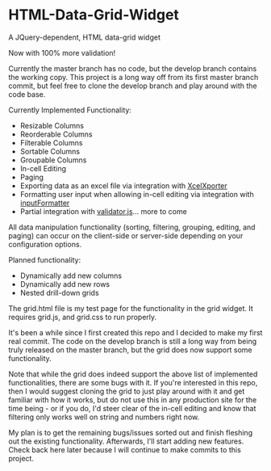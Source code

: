 # HTML-Data-Grid-Widget
A JQuery-dependent, HTML data-grid widget

Now with 100% more validation!

Currently the master branch has no code, but the develop branch contains the working copy. This project is a long way off from 
its first master branch commit, but feel free to clone the develop branch and play around with the code base.

Currently Implemented Functionality:
- Resizable Columns
- Reorderable Columns
- Filterable Columns
- Sortable Columns
- Groupable Columns
- In-cell Editing
- Paging
- Exporting data as an excel file via integration with [XcelXporter](https://github.com/mosbymc/XcelXporter)
- Formatting user input when allowing in-cell editing via integration with [inputFormatter](https://github.com/mosbymc/inputformatter)
- Partial integration with [validator.js](https://github.com/mosbymc/validator)... more to come

All data manipulation functionality (sorting, filtering, grouping, editing, and paging) can occur on the client-side or server-side depending on your configuration options.

Planned functionality:
- Dynamically add new columns
- Dynamically add new rows
- Nested drill-down grids


The grid.html file is my test page for the functionality in the grid widget. It requires grid.js, and grid.css to run properly.

It's been a while since I first created this repo and I decided to make my first real commit. The code on the develop branch is still a long way from being truly released on the master branch, but the grid does now support some functionality.

Note that while the grid does indeed support the above list of implemented functionalities, there are some bugs with it. If you're interested in this repo, then I would suggest cloning the grid to just play around with it and get familiar with how it works, but do not use this in any production site for the time being - or if you do, I'd steer clear of the in-cell editing and know that filtering only works well on string and numbers right now.

My plan is to get the remaining bugs/issues sorted out and finish fleshing out the existing functionality. Afterwards, I'll start adding new features. Check back here later because I will continue to make commits to this project.
